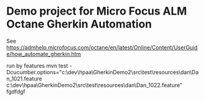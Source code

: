 # Demo project for Micro Focus ALM Octane Gherkin Automation

See https://admhelp.microfocus.com/octane/en/latest/Online/Content/UserGuide/how_automate_gherkin.htm

run by features
mvn  test -Dcucumber.options="c:\dev\hpaa\GherkinDemo2\src\test\resources\dan\Dan_1021.feature c:\dev\hpaa\GherkinDemo2\src\test\resources\dan\Dan_1022.feature"
fgdfdgf
